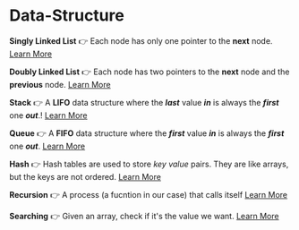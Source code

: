 # Data-Structure

**Singly Linked List** 👉 Each node has only one pointer to the **next** node.
[Learn More](https://www.notion.so/Data-Structure-Singly-Linked-List-fce02bbdb6054980b79f9b3fecbe2fcf)

**Doubly Linked List** 👉 Each node has two pointers to the **next** node and the **previous** node.
[Learn More](https://www.notion.so/Data-Structure-Doubly-Linked-List-6138a9973d8045059e556bf849f390e3)

**Stack** 👉 A **LIFO** data structure where the **_last_** value **_in_** is always the **_first_** one **_out_**.!
[Learn More](https://www.notion.so/Data-Structure-Stack-2377a973e8764c6d822bb9303d39926b)

**Queue** 👉 A **FIFO** data structure where the **_first_** value **_in_** is always the **_first_** one **_out_**.
[Learn More](https://www.notion.so/Data-Structure-Queue-be629e71146c44478d21f429b7879869)

**Hash** 👉 Hash tables are used to store *key value* pairs. They are like arrays, but the keys are not ordered.
[Learn More](https://www.notion.so/Data-Structure-Hash-797b1b0914084205b0b9f20e428a8650)

**Recursion** 👉 A process (a fucntion in our case) that calls itself
[Learn More](https://www.notion.so/Data-Structure-Recursion-3b9af862ce8c4ec9b30a79b317f5c308)

**Searching** 👉 Given an array, check if it's the value we want.
[Learn More](https://www.notion.so/joyact/Data-Structure-Searching-4b7e5e08c2fc4797bdfa9e542b6b91a8)

